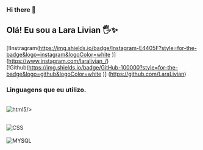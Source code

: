 ### Hi there 👋

## Olá! Eu sou a Lara Livian 🖐️✨
[!Instragram(https://img.shields.io/badge/Instagram-E4405F?style=for-the-badge&logo=instagram&logoColor=white
)] (https://www.instagram.com/laralivian_/)
[!Github(https://img.shields.io/badge/GitHub-100000?style=for-the-badge&logo=github&logoColor=white
)] (https://github.com/LaraLivian)

### Linguagens que eu utilizo.
<div style= "display: inline block"> <br/>
<img aling = "center" alt="html5" src ="https://img.shields.io/badge/HTML5-E34F26?style=for-the-badge&logo=html5&logoColor=white"

 />
</div>

<div style= "display: inline block"> <br/>
<img aling = "center" alt="CSS" src ="https://img.shields.io/badge/CSS-239120?&style=for-the-badge&logo=css3&logoColor=white" />
</div>

<div style= "display: inline block"> <br/>
<img aling = "center" alt="MYSQL" src ="https://img.shields.io/badge/MySQL-005C84?style=for-the-badge&logo=mysql&logoColor=white" />
</div>
